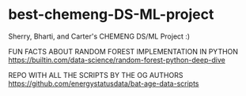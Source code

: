 # best-chemeng-DS-ML-project
Sherry, Bharti, and Carter's CHEMENG DS/ML Project :)

FUN FACTS ABOUT RANDOM FOREST IMPLEMENTATION IN PYTHON
https://builtin.com/data-science/random-forest-python-deep-dive

REPO WITH ALL THE SCRIPTS BY THE OG AUTHORS
https://github.com/energystatusdata/bat-age-data-scripts
